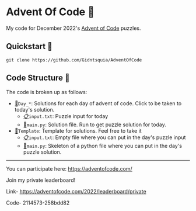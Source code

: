 # Advent Of Code 🎄
My code for December 2022's [Advent of Code](https://adventofcode.com) puzzles. 

## Quickstart 🚀
```
git clone https://github.com/Gidntsquia/AdventOfCode
```
## Code Structure 📁
The code is broken up as follows:

- [📁](Day_5)`Day_*`: Solutions for each day of advent of code. Click to be taken to today's solution. 
    - [📋](Day_5/input.txt)`input.txt`: Puzzle input for today
    - [🏃](Day_5/main.py)`main.py`: Solution file. Run to get puzzle solution for today.
- [📁](Template)`Template`: Template for solutions. Feel free to take it
    - [📋](Template/input.txt)`input.txt`: Empty file where you can put in the day's puzzle input 
    - [🏃](Template/main.py)`main.py`: Skeleton of a python file where you can put in the day's puzzle solution.


---------------
You can participate here:
https://adventofcode.com/

Join my private leaderboard!

Link- https://adventofcode.com/2022/leaderboard/private

Code- 2114573-258bdd82